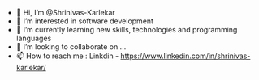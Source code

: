 - 👋 Hi, I’m @Shrinivas-Karlekar
- 👀 I’m interested in software development
- 🌱 I’m currently learning new skills, technologies and programming languages
- 💞️ I’m looking to collaborate on ...
- 📫 How to reach me : Linkdin - https://www.linkedin.com/in/shrinivas-karlekar/

<!---
Shrinivas-Karlekar/Shrinivas-Karlekar is a ✨ special ✨ repository because its `README.md` (this file) appears on your GitHub profile.
You can click the Preview link to take a look at your changes.
--->
